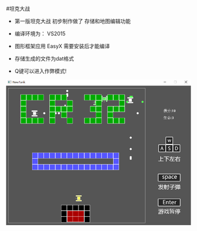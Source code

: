 #坦克大战

* 第一版坦克大战 初步制作做了 存储和地图编辑功能

* 编译环境为： VS2015

* 图形框架应用 EasyX  需要安装后才能编译

* 存储生成的文件为dat格式

* Q键可以进入作弊模式!

![](https://github.com/NENCAO/TANK/blob/master/picture.png)
